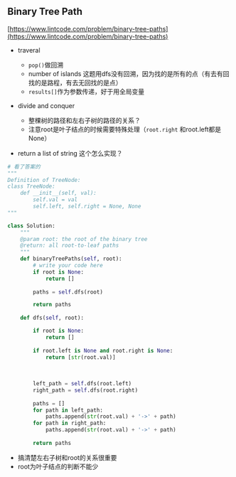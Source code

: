 ## Binary Tree Path

[https://www.lintcode.com/problem/binary-tree-paths](https://www.lintcode.com/problem/binary-tree-paths)



- traveral
    - ``pop()``做回溯
    - number of islands 这题用dfs没有回溯，因为找的是所有的点（有去有回找的是路程，有去无回找的是点）
    - ``results[]``作为参数传递，好于用全局变量
    
- divide and conquer 
    - 整棵树的路径和左右子树的路径的关系？
    - 注意root是叶子结点的时候需要特殊处理（``root.right`` 和root.left都是None）
    
    
- return a list of string 这个怎么实现？
    
    
    


```py
# 看了答案的
"""
Definition of TreeNode:
class TreeNode:
    def __init__(self, val):
        self.val = val
        self.left, self.right = None, None
"""

class Solution:
    """
    @param root: the root of the binary tree
    @return: all root-to-leaf paths
    """
    def binaryTreePaths(self, root):
        # write your code here
        if root is None:
            return []
        
        paths = self.dfs(root)

        return paths 
        
    def dfs(self, root):

        if root is None:
            return []
            
        if root.left is None and root.right is None:
            return [str(root.val)]
        
   
        
        left_path = self.dfs(root.left)
        right_path = self.dfs(root.right)
        
        paths = []
        for path in left_path:
            paths.append(str(root.val) + '->' + path)
        for path in right_path:
            paths.append(str(root.val) + '->' + path)
        
        return paths
```
- 搞清楚左右子树和root的关系很重要
- root为叶子结点的判断不能少

